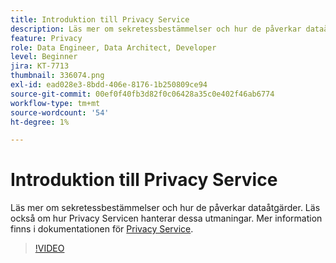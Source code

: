 ```yaml
---
title: Introduktion till Privacy Service
description: Läs mer om sekretessbestämmelser och hur de påverkar dataåtgärder. Läs också om hur Privacy Servicen hanterar dessa utmaningar.
feature: Privacy
role: Data Engineer, Data Architect, Developer
level: Beginner
jira: KT-7713
thumbnail: 336074.png
exl-id: ead028e3-8bdd-406e-8176-1b250809ce94
source-git-commit: 00ef0f40fb3d82f0c06428a35c0e402f46ab6774
workflow-type: tm+mt
source-wordcount: '54'
ht-degree: 1%

---
```


# Introduktion till Privacy Service

Läs mer om sekretessbestämmelser och hur de påverkar dataåtgärder. Läs också om hur Privacy Servicen hanterar dessa utmaningar. Mer information finns i dokumentationen för [Privacy Service](https://experienceleague.adobe.com/docs/experience-platform/privacy/home.html?lang=sv).

>[!VIDEO](https://video.tv.adobe.com/v/336074?learn=on)
